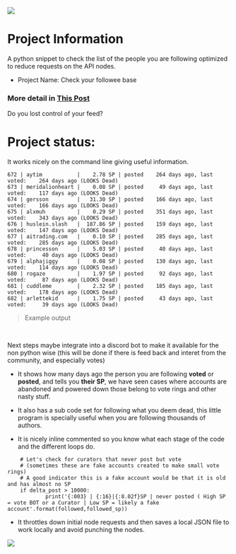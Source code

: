 ![](https://cdn.steemitimages.com/DQmVBWU7UE5AP4yvVnnpDGgj8MubPCcVDdgvCm2opBV3szK/image.png)

# Project Information

A python snippet to check the list of the people you are following optimized to reduce requests on the API nodes.

* Project Name: Check your followee base

### More detail in [This Post](https://steemit.com/steem/@nnnarvaez/do-you-lost-control-of-your-feed)
Do you lost control of your feed?


# Project status:

It works nicely on the command line giving useful information.
```
672 | aytim           |    2.78 SP | posted    264 days ago, last voted:    264 days ago (LOOKS Dead)
673 | meridalionheart |    0.08 SP | posted     49 days ago, last voted:    117 days ago (LOOKS Dead)
674 | gersson         |   31.30 SP | posted    166 days ago, last voted:    166 days ago (LOOKS Dead)
675 | alxmuh          |    0.29 SP | posted    351 days ago, last voted:    343 days ago (LOOKS Dead)
676 | huslein.slash   |  187.86 SP | posted    159 days ago, last voted:    147 days ago (LOOKS Dead)
677 | aitrading.com   |    0.10 SP | posted    285 days ago, last voted:    285 days ago (LOOKS Dead)
678 | princesson      |    5.03 SP | posted     40 days ago, last voted:     40 days ago (LOOKS Dead)
679 | alphajiggy      |    0.08 SP | posted    130 days ago, last voted:    114 days ago (LOOKS Dead)
680 | rogaze          |    1.97 SP | posted     92 days ago, last voted:     87 days ago (LOOKS Dead)
681 | cuddleme        |    2.32 SP | posted    185 days ago, last voted:    178 days ago (LOOKS Dead)
682 | arlettekid      |    1.75 SP | posted     43 days ago, last voted:     39 days ago (LOOKS Dead)

``` 
> Example output

</br>

Next steps maybe integrate into a discord bot to make it available for the non python wise (this will be done if there is feed back and interet from the community, and especially votes) 

* It shows how many days ago the person you are following **voted** or **posted**, and tells you **their SP**, we have seen cases where accounts are abandoned and powered down those belong to vote rings and other nasty stuff. 

* It also has a sub code set for following what you deem dead, this little program is specially useful when you are following thousands of authors.

* It is nicely inline commented so you know what each stage of the code and the different loops do.

```
    # Let's check for curators that never post but vote 
    # (sometimes these are fake accounts created to make small vote rings)
    # A good indicator this is a fake account would be that it is old and has almost no SP
    if delta_post > 10000:
            print('{:003} | {:16}|{:8.02f}SP | never posted ( High SP = vote BOT or a Curator | Low SP = likely a fake account'.format(followed,followed_sp))

```


* It throttles down initial node requests and then saves a local JSON file to work locally and avoid punching the nodes.

![](https://cdn.steemitimages.com/DQmT8dUT8mejtuF4mAqPLBL8aqHnufYERVGWySVsoTQf1cw/image.png)


